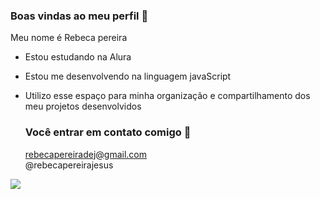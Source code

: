 ### Boas vindas ao meu perfil 💟                                                                                              
                                                                                                                            
Meu nome é Rebeca pereira                                                                                                   
                                                                                                                            
- Estou estudando na Alura                                                                                                  
- Estou me desenvolvendo na linguagem javaScript                                                                            
- Utilizo esse espaço para minha organização e compartilhamento dos meu projetos desenvolvidos                              
                                                                                                                            
  ### Você entrar em contato comigo 💌                                                                                     
                                                                                                                           
  rebecapereiradej@gmail.com                                                                                               
  @rebecapereirajesus                                                                                                      

                                                                                                                
 ![](https://media1.tenor.com/m/xFHUSWJ_gjwAAAAC/cinderella.gif)

